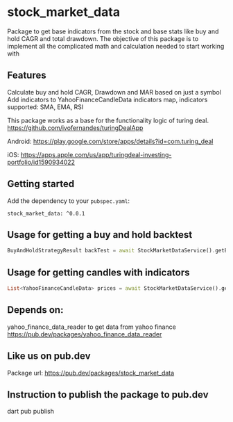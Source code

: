 # stock_market_data
Package to get base indicators from the stock and base stats like buy and hold CAGR and total drawdown.
The objective of this package is to implement all the complicated math and calculation needed to start working with

## Features
Calculate buy and hold CAGR, Drawdown and MAR based on just a symbol
Add indicators to YahooFinanceCandleData indicators map, indicators supported: SMA, EMA, RSI

This package works as a base for the functionality logic of turing deal.
https://github.com/ivofernandes/turingDealApp

Android:
https://play.google.com/store/apps/details?id=com.turing_deal

iOS:
https://apps.apple.com/us/app/turingdeal-investing-portfolio/id1590934022

## Getting started
Add the dependency to your `pubspec.yaml`:
```
stock_market_data: ^0.0.1
```

## Usage for getting a buy and hold backtest
```dart
BuyAndHoldStrategyResult backTest = await StockMarketDataService().getBackTestResultForSymbol('GOOG');
```

## Usage for getting candles with indicators
```dart
List<YahooFinanceCandleData> prices = await StockMarketDataService().getCandlesWithIndicators('GOOG', ['EMA_20', 'RSI_20']);
```


## Depends on:
yahoo_finance_data_reader to get data from yahoo finance
https://pub.dev/packages/yahoo_finance_data_reader

## Like us on pub.dev
Package url:
https://pub.dev/packages/stock_market_data


## Instruction to publish the package to pub.dev
dart pub publish